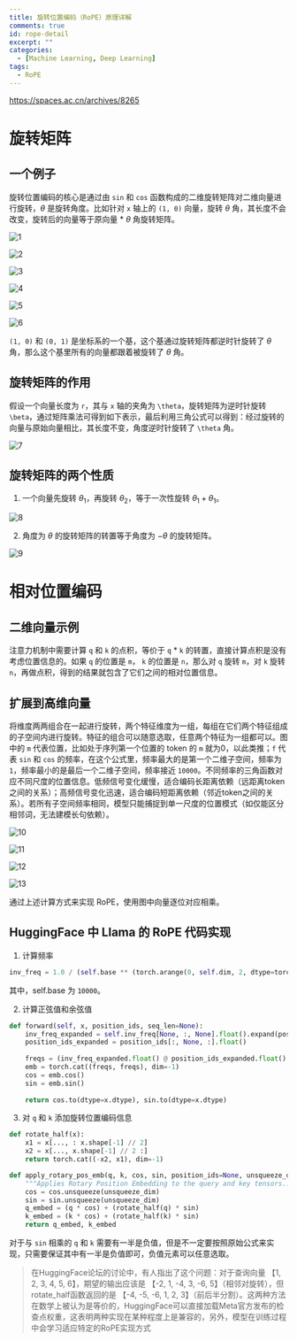 ```yaml
---
title: 旋转位置编码（RoPE）原理详解
comments: true
id: rope-detail
excerpt: ""
categories:
  - [Machine Learning, Deep Learning]
tags:
  - RoPE
---
```


https://spaces.ac.cn/archives/8265

# 旋转矩阵

## 一个例子

旋转位置编码的核心是通过由 `sin` 和 `cos` 函数构成的二维旋转矩阵对二维向量进行旋转，$\theta$ 是旋转角度。比如针对 `x` 轴上的 `(1, 0)` 向量，旋转 $\theta$ 角，其长度不会改变，旋转后的向量等于原向量 * $\theta$ 角旋转矩阵。

![1](/img/rope/1.png)

![2](/img/rope/2.png)

![3](/img/rope/3.png)

![4](/img/rope/4.png)

![5](/img/rope/5.png)

![6](/img/rope/6.png)


`(1, 0)` 和 `(0, 1)` 是坐标系的一个基，这个基通过旋转矩阵都逆时针旋转了 $\theta$ 角，那么这个基里所有的向量都跟着被旋转了 $\theta$ 角。

## 旋转矩阵的作用

假设一个向量长度为 `r`，其与 `x` 轴的夹角为 `\theta`，旋转矩阵为逆时针旋转 `\beta`，通过矩阵乘法可得到如下表示，最后利用三角公式可以得到：经过旋转的向量与原始向量相比，其长度不变，角度逆时针旋转了 `\theta` 角。

![7](/img/rope/7.png)

## 旋转矩阵的两个性质

1. 一个向量先旋转 $\theta_1$，再旋转 $\theta_2$，等于一次性旋转 $\theta_1+\theta_1$。

![8](/img/rope/8.png)

2. 角度为 $\theta$ 的旋转矩阵的转置等于角度为 $-\theta$ 的旋转矩阵。

![9](/img/rope/9.png)

# 相对位置编码

## 二维向量示例

注意力机制中需要计算 `q` 和 `k` 的点积，等价于 `q` * `k` 的转置，直接计算点积是没有考虑位置信息的。如果 `q` 的位置是 `m`， `k` 的位置是 `n`，那么对 `q` 旋转 `m`，对 `k` 旋转 `n`，再做点积，得到的结果就包含了它们之间的相对位置信息。

## 扩展到高维向量

将维度两两组合在一起进行旋转，两个特征维度为一组，每组在它们两个特征组成的子空间内进行旋转。特征的组合可以随意选取，任意两个特征为一组都可以。图中的 `m` 代表位置，比如处于序列第一个位置的 token 的 `m` 就为0，以此类推；`f` 代表 `sin` 和 `cos` 的频率，在这个公式里，频率最大的是第一个二维子空间，频率为 `1`，频率最小的是最后一个二维子空间，频率接近 `10000`。不同频率的三角函数对应不同尺度的位置信息。低频信号变化缓慢，适合编码长距离依赖（远距离token之间的关系）；高频信号变化迅速，适合编码短距离依赖（邻近token之间的关系）。若所有子空间频率相同，模型只能捕捉到单一尺度的位置模式（如仅能区分相邻词，无法建模长句依赖）。

![10](/img/rope/10.png)

![11](/img/rope/11.png)

![12](/img/rope/12.png)

![13](/img/rope/13.png)

通过上述计算方式来实现 RoPE，使用图中向量逐位对应相乘。

## HuggingFace 中 Llama 的 RoPE 代码实现

1. 计算频率

```python
inv_freq = 1.0 / (self.base ** (torch.arange(0, self.dim, 2, dtype=torch.int64).float().to(device) / self.dim))
```
其中，self.base 为 `10000`。

2. 计算正弦值和余弦值
```python
def forward(self, x, position_ids, seq_len=None):
    inv_freq_expanded = self.inv_freq[None, :, None].float().expand(position_ids.shape[0], -1, 1)
    position_ids_expanded = position_ids[:, None, :].float()
    
    freqs = (inv_freq_expanded.float() @ position_ids_expanded.float().transpose(1, 2))
    emb = torch.cat((freqs, freqs), dim=-1)
    cos = emb.cos()
    sin = emb.sin()
    
    return cos.to(dtype=x.dtype), sin.to(dtype=x.dtype)
```

3. 对 `q` 和 `k` 添加旋转位置编码信息
```python
def rotate_half(x):
    x1 = x[..., : x.shape[-1] // 2]
    x2 = x[..., x.shape[-1] // 2 :]
    return torch.cat((-x2, x1), dim=-1)

def apply_rotary_pos_emb(q, k, cos, sin, position_ids=None, unsqueeze_dim=1):
    """Applies Rotary Position Embedding to the query and key tensors...."""
    cos = cos.unsqueeze(unsqueeze_dim)
    sin = sin.unsqueeze(unsqueeze_dim)
    q_embed = (q * cos) + (rotate_half(q) * sin)
    k_embed = (k * cos) + (rotate_half(k) * sin)
    return q_embed, k_embed
```
对于与 `sin` 相乘的 `q` 和 `k` 需要有一半是负值，但是不一定要按照原始公式来实现，只需要保证其中有一半是负值即可，负值元素可以任意选取。

> 在HuggingFace论坛的讨论中，有人指出了这个问题：对于查询向量 【1, 2, 3, 4, 5, 6】，期望的输出应该是 【-2, 1, -4, 3, -6, 5】（相邻对旋转），但rotate_half函数返回的是 【-4, -5, -6, 1, 2, 3】（前后半分割）。这两种方法在数学上被认为是等价的，HuggingFace可以直接加载Meta官方发布的检查点权重，这表明两种实现在某种程度上是兼容的，另外，模型在训练过程中会学习适应特定的RoPE实现方式





